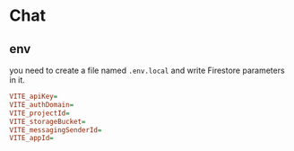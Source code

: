 # Chat

## env

you need to create a file named `.env.local` and write Firestore parameters in it.

```ini
VITE_apiKey=
VITE_authDomain=
VITE_projectId=
VITE_storageBucket=
VITE_messagingSenderId=
VITE_appId=
```
